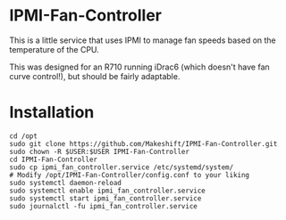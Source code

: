 # IPMI-Fan-Controller

This is a little service that uses IPMI to manage fan speeds based on the temperature of the CPU.

This was designed for an R710 running iDrac6 (which doesn't have fan curve control!), but should be fairly adaptable.

# Installation

```
cd /opt
sudo git clone https://github.com/Makeshift/IPMI-Fan-Controller.git
sudo chown -R $USER:$USER IPMI-Fan-Controller
cd IPMI-Fan-Controller
sudo cp ipmi_fan_controller.service /etc/systemd/system/
# Modify /opt/IPMI-Fan-Controller/config.conf to your liking
sudo systemctl daemon-reload
sudo systemctl enable ipmi_fan_controller.service
sudo systemctl start ipmi_fan_controller.service
sudo journalctl -fu ipmi_fan_controller.service
```
